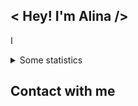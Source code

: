 ## < Hey! I'm Alina />

I

<!--
**Pipchenkovaa/Pipchenkovaa** is a ✨ _special_ ✨ repository because its `README.md` (this file) appears on your GitHub profile.

Here are some ideas to get you started:

- 🔭 I’m currently working on ...
- 🌱 I’m currently learning ...
- 👯 I’m looking to collaborate on ...
- 🤔 I’m looking for help with ...
- 💬 Ask me about ...
- 📫 How to reach me: ...
- 😄 Pronouns: ...
- ⚡ Fun fact: ...
-->
<details>
<summary> Some statistics </summary>
<br />

  ![Pipchenkovaa's Stats](https://github-readme-stats.vercel.app/api?username=Pipchenkovaa&theme=react&show_icons=true&hide=stars,issues&hide_border=true)
  
  ![Pipchenkovaa's Stats](https://github-readme-stats.vercel.app/api?username=Pipchenkovaa&theme=react&show_icons=true&&hide=issues&hide_border=true&count_private=true)
  
  ![Pipchenkovaa's Streak](https://github-readme-streak-stats.herokuapp.com/?user=Pipchenkovaa&theme=react&hide_border=true)
  
</details>
<!-- ![Pipchenkovaa's Top Languages](https://github-readme-stats.vercel.app/api/top-langs/?username=Pipchenkovaa&theme=dark&show_icons=true&hide_border=false&layout=compact) -->

## Contact with me

